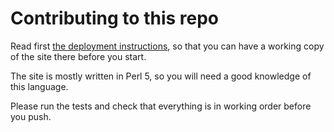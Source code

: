 # Contributing to this repo

Read first [the deployment instructions](DEPLOYMENT.md), so that you
can have a working copy of the site there before you start.

The site is mostly written in Perl 5, so you will need a good
knowledge of this language. 

Please run the tests and check that everything is in working order
before you push.
